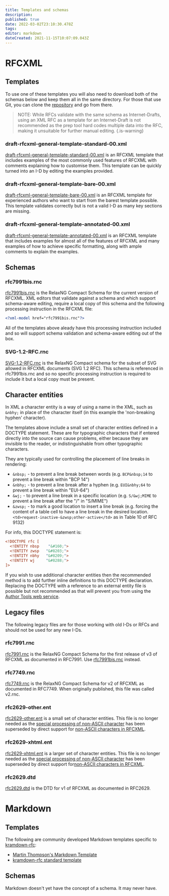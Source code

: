 ```yaml
---
title: Templates and schemas
description: 
published: true
date: 2022-03-02T23:10:30.478Z
tags: 
editor: markdown
dateCreated: 2021-11-15T10:07:09.043Z
---
```


# RFCXML
## Templates
To use one of these templates you will also need to download both of the schemas below and keep them all in the same directory.  For those that use Git, you can clone the [repository](https://github.com/ietf-authors/rfcxml-templates-and-schemas) and go from there.

> NOTE: While RFCs validate with the same schema as Internet-Drafts, using an XML RFC as a template for an Internet-Draft is not recommended as the prep tool hard codes multiple data into the RFC, making it unsuitable for further manual editing.
{.is-warning}

### draft-rfcxml-general-template-standard-00.xml
[draft-rfcxml-general-template-standard-00.xml](https://github.com/ietf-authors/rfcxml-templates-and-schemas/raw/main/draft-rfcxml-general-template-standard-00.xml) is an RFCXML template that includes examples of the most commonly used features of RFCXML with comments explaining how to customise them.  This template can be quickly turned into an I-D by editing the examples provided. 

### draft-rfcxml-general-template-bare-00.xml
[draft-rfcxml-general-template-bare-00.xml](https://github.com/ietf-authors/rfcxml-templates-and-schemas/raw/main/draft-rfcxml-general-template-bare-00.xml) is an RFCXML template for experienced authors who want to start from the barest template possible. This template validates correctly but is not a valid I-D as many key sections are missing.

### draft-rfcxml-general-template-annotated-00.xml
[draft-rfcxml-general-template-annotated-00.xml](https://github.com/ietf-authors/rfcxml-templates-and-schemas/raw/main/draft-rfcxml-general-template-annotated-00.xml) is an RFCXML template that includes examples for almost all of the features of RFCXML and many examples of how to achieve specific formatting, along with ample comments to explain the examples.

## Schemas

### rfc7991bis.rnc
[rfc7991bis.rnc](https://github.com/ietf-authors/rfcxml-templates-and-schemas/raw/main/rfc7991bis.rnc) is the RelaxNG Compact Schema for the current version of RFCXML.  XML editors that validate against a schema and which support schema-aware editing, require a local copy of this schema and the following processing instruction in the RFCXML file:
```xml
<?xml-model href="rfc7991bis.rnc"?>
```
All of the templates above aleady have this processing instruction included and so will support schema validation and schema-aware editing out of the box.

### SVG-1.2-RFC.rnc
[SVG-1.2-RFC.rnc](https://github.com/ietf-authors/rfcxml-templates-and-schemas/raw/main/SVG-1.2-RFC.rnc) is the RelaxNG Compact schema for the subset of SVG allowed in RFCXML documents (SVG 1.2 RFC).  This schema is referenced in rfc7991bis.rnc and so no specific processing instruction is required to include it but a local copy must be present. 

## Character entities
In XML a character entity is a way of using a name in the XML, such as `&nbhy;` in place of the character itself (in this example the 'non-breaking hyphen' character).

The templates above include a small set of character entities defined in a DOCTYPE statement.  These are for typographic characters that if entered directly into the source can cause problems, either because they are invisible to the reader, or indistinguishable from other typographic characters.

They are typically used for controlling the placement of line breaks in rendering:
* `&nbsp;` - to prevent a line break between words (e.g. `BCP&nbsp;14` to prevent a line break within "BCP 14")
* `&nbhy;` - to prevent a line break after a hyphen (e.g. `EUI&nbhy;64` to prevent a line break within "EUI-64")
* `&wj;` - to prevent a line break in a specific location (e.g. `S/&wj;MIME` to prevent a line break after the "/" in "S/MIME")
* `&zwsp;` - to mark a good location to insert a line break (e.g. forcing the content of a table cell to have a line break in the desired location. `<td>request-inactive-&zwsp;other-active</td>` as in Table 10 of RFC 9132)

For info, this DOCTYPE statement is:

```xml
<!DOCTYPE rfc [
  <!ENTITY nbsp    "&#160;">
  <!ENTITY zwsp   "&#8203;">
  <!ENTITY nbhy   "&#8209;">
  <!ENTITY wj     "&#8288;">
]>
```
If you wish to use additional character entities then the recommended method is to add further inline definitions to this DOCTYPE declaration.  Replacing the DOCTYPE with a reference to an external entity file is possible but not recommended as that will prevent you from using the [Author Tools web service](/author-tools-web-service).

## Legacy files
The following legacy files are for those working with old I-Ds or RFCs and should not be used for any new I-Ds.

### rfc7991.rnc
[rfc7991.rnc](https://github.com/ietf-authors/legacy-templates-and-schemas/raw/main/rfc7991.rnc) is the RelaxNG Compact Schema for the first release of v3 of RFCXML as documented in RFC7991.  Use [rfc7991bis.rnc](#rfc7991bisrnc) instead.
### rfc7749.rnc
[rfc7749.rnc](https://github.com/ietf-authors/legacy-templates-and-schemas/raw/main/rfc7749.rnc) is the RelaxNG Compact Schema for v2 of RFCXML as documented in RFC7749.  When originally published, this file was called v2.rnc.
### rfc2629-other.ent
[rfc2629-other.ent](https://github.com/ietf-authors/legacy-templates-and-schemas/raw/main/rfc2629-other.ent) is a small set of character entities.  This file is no longer needed as the [special processing of non-ASCII character](/upgrading-from-v2#special-processing-of-non-ascii-characters) has been superseded by direct support for [non-ASCII characters in RFCXML](/non-ascii-characters-in-rfcxml).
### rfc2629-xhtml.ent
[rfc2629-xhtml.ent](https://github.com/ietf-authors/legacy-templates-and-schemas/raw/main/rfc2629-xhtml.ent) is a larger set of character entities. This file is no longer needed as the [special processing of non-ASCII character](/upgrading-from-v2#special-processing-of-non-ascii-characters) has been superseded by direct support for[non-ASCII characters in RFCXML](/non-ascii-characters-in-rfcxml).
### rfc2629.dtd
[rfc2629.dtd](https://github.com/ietf-authors/legacy-templates-and-schemas/raw/main/rfc2629.dtd) is the DTD for v1 of RFCXML as documented in RFC2629.


# Markdown
## Templates
The following are community developed Markdown templates specific to [kramdown-rfc](https://github.com/cabo/kramdown-rfc):
* [Martin Thompson's Markdown Template](https://github.com/martinthomson/internet-draft-template/blob/main/draft-todo-yourname-protocol.md)
* [kramdown-rfc standard template](https://raw.githubusercontent.com/cabo/kramdown-rfc/master/examples/draft-rfcxml-general-template-standard-00.xml-edited.md)

## Schemas
Markdown doesn't yet have the concept of a schema. It may never have.
